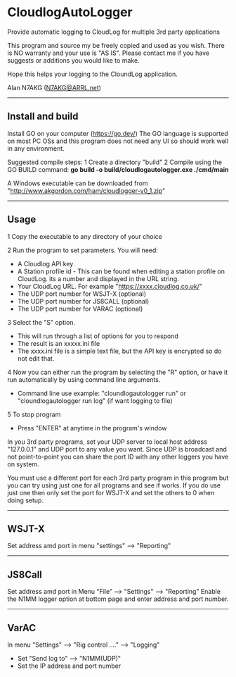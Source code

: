 # CloudlogAutoLogger
Provide automatic logging to CloudLog for multiple 3rd party applications

This program and source my be freely copied and used as you wish. There is NO warranty and your use is "AS IS". 
Please contact me if you have suggests or additions you would like to make.

Hope this helps your logging to the CloundLog application. 

Alan N7AKG  (N7AKG@ARRL.net)

--------------------------------------
Install and build
--------------------------------------
Install GO on your computer (https://go.dev/)
The GO language is supported on most PC OSs and
this program does not need any UI so should work well in any environment.

Suggested compile steps:
   1 Create a directory "build" 
   2 Compile using the GO BUILD command:
      **go build -o build/cloudlogautologger.exe ./cmd/main**

A Windows executable can be downloaded from "http://www.akgordon.com/ham/cloudlogger-v0_1.zip"

---------------------------------------
Usage
---------------------------------------

1 Copy the executable to any directory of your choice

2 Run the program to set parameters. You will need:
   - A Cloudlog API key
   - A Station profile id - This can be found when editing a station profile on CloudLog. its a number and displayed in the URL string.
   - Your CloudLog URL. For example "https://xxxx.cloudlog.co.uk/"
   - The UDP port number for WSJT-X  (optional)
   - The UDP port number for JS8CALL  (optional)
   - The UDP port number for VARAC   (optional)

3 Select the "S" option.
   - This will run through a list of options for you to respond
   - The result is an xxxxx.ini file
   - The xxxx.ini file is a simple text file, but the API key is encrypted so do not edit that.

4 Now you can either run the program by selecting the "R" option, or have it run automatically by using command line arguments.
   - Command line use example:  "cloundlogautologger run"   or "cloundlogautologger run log"  (if want logging to file)

5 To stop program
   - Press "ENTER" at anytime in the program's window


In you 3rd party programs, set your UDP server to local host address "127.0.0.1" and UDP port to any value you want. 
Since UDP is broadcast and not point-to-point you can share the port ID with any other loggers 
you have on system.

You must use a different port for each 3rd party program in this program but you can try using just one for all programs and see if works.
If you do use just one then only set the port for WSJT-X and set the others to 0 when doing setup.

---------------------------------------
WSJT-X
---------------------------------------
Set address amd port in menu "settings" --> "Reporting"  

---------------------------------------
JS8Call
---------------------------------------
Set address amd port in Menu "File" --> "Settings" --> "Reporting"
Enable the N1MM logger option at bottom page and enter address and port number.

---------------------------------------
VarAC
---------------------------------------
In menu "Settings" --> "Rig control ...." --> "Logging"
- Set "Send log to" --> "N1MM(UDP)"
- Set the IP address and port number
